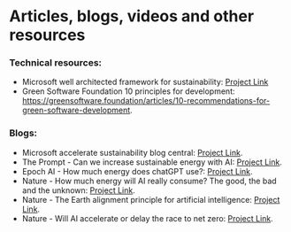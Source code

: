 # Articles, blogs, videos and other resources

### Technical resources:
- Microsoft well architected framework for sustainability: [Project Link](https://learn.microsoft.com/en-us/azure/well-architected/sustainability/sustainability-get-started) 
- Green Software Foundation 10 principles for development: https://greensoftware.foundation/articles/10-recommendations-for-green-software-development.

### Blogs:
- Microsoft accelerate sustainability blog central: [Project Link](https://www.microsoft.com/en-us/corporate-responsibility/sustainability/progress?). 
- The Prompt - Can we increase sustainable energy with AI: [Project Link](https://unlocked.microsoft.com/the-prompt/). 
- Epoch AI - How much energy does chatGPT use?: [Project Link](https://epoch.ai/gradient-updates/how-much-energy-does-chatgpt-use).
- Nature - How much energy will AI really consume? The good, the bad and the unknown: [Project Link](https://www.nature.com/articles/d41586-025-00616-z).
- Nature - The Earth alignment principle for artificial intelligence: [Project Link](https://www.nature.com/articles/s41893-025-01536-6).
- Nature - Will AI accelerate or delay the race to net zero: [Project Link](https://www.nature.com/articles/d41586-024-01137-x).
